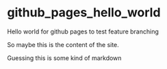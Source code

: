 # github_pages_hello_world
Hello world for github pages to test feature branching

So maybe this is the content of the site. 

Guessing this is some kind of markdown
